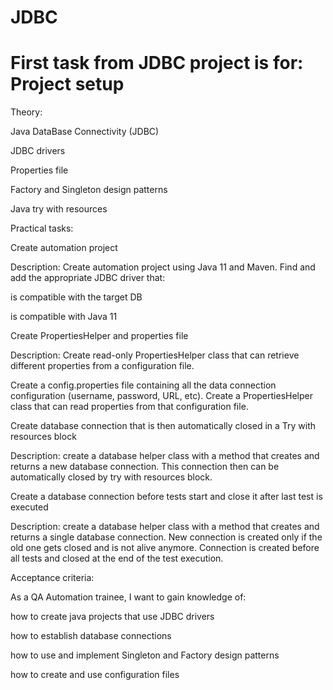 # JDBC

# First task from JDBC project is for: Project setup

Theory:

Java DataBase Connectivity (JDBC)

JDBC drivers

Properties file

Factory and Singleton design patterns

Java try with resources

Practical tasks:

Create automation project

Description: Create automation project using Java 11 and Maven. Find and add the appropriate JDBC driver that:

is compatible with the target DB

is compatible with Java 11

Create PropertiesHelper and properties file

Description: Create read-only PropertiesHelper class that can retrieve different properties from a configuration file.

Create a config.properties file containing all the data connection configuration (username, password, URL, etc). Create a PropertiesHelper class that can read properties from that configuration file.

Create database connection that is then automatically closed in a Try with resources block

Description: create a database helper class with a method that creates and returns a new database connection. This connection then can be automatically closed by try with resources block.

Create a database connection before tests start and close it after last test is executed

Description: create a database helper class with a method that creates and returns a single database connection. New connection is created only if the old one gets closed and is not alive anymore. Connection is created before all tests and closed at the end of the test execution.

Acceptance criteria:

As a QA Automation trainee, I want to gain knowledge of:

how to create java projects that use JDBC drivers

how to establish database connections

how to use and implement Singleton and Factory design patterns

how to create and use configuration files
